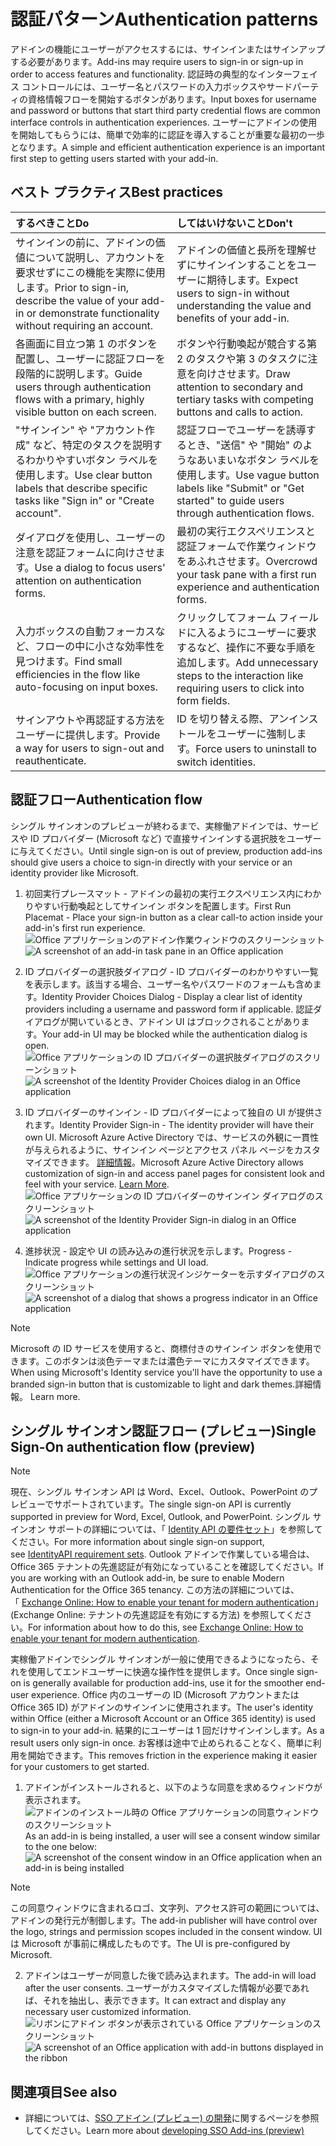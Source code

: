 # <a name="authentication-patterns"></a><span data-ttu-id="54738-101">認証パターン</span><span class="sxs-lookup"><span data-stu-id="54738-101">Authentication patterns</span></span>

<span data-ttu-id="54738-102">アドインの機能にユーザーがアクセスするには、サインインまたはサインアップする必要があります。</span><span class="sxs-lookup"><span data-stu-id="54738-102">Add-ins may require users to sign-in or sign-up in order to access features and functionality.</span></span> <span data-ttu-id="54738-103">認証時の典型的なインターフェイス コントロールには、ユーザー名とパスワードの入力ボックスやサードパーティの資格情報フローを開始するボタンがあります。</span><span class="sxs-lookup"><span data-stu-id="54738-103">Input boxes for username and password or buttons that start third party credential flows are common interface controls in authentication experiences.</span></span> <span data-ttu-id="54738-104">ユーザーにアドインの使用を開始してもらうには、簡単で効率的に認証を導入することが重要な最初の一歩となります。</span><span class="sxs-lookup"><span data-stu-id="54738-104">A simple and efficient authentication experience is an important first step to getting users started with your add-in.</span></span>

## <a name="best-practices"></a><span data-ttu-id="54738-105">ベスト プラクティス</span><span class="sxs-lookup"><span data-stu-id="54738-105">Best practices</span></span>

|<span data-ttu-id="54738-106">するべきこと</span><span class="sxs-lookup"><span data-stu-id="54738-106">Do</span></span>|<span data-ttu-id="54738-107">してはいけないこと</span><span class="sxs-lookup"><span data-stu-id="54738-107">Don't</span></span>|
|:----|:----|
|<span data-ttu-id="54738-108">サインインの前に、アドインの価値について説明し、アカウントを要求せずにこの機能を実際に使用します。</span><span class="sxs-lookup"><span data-stu-id="54738-108">Prior to sign-in, describe the value of your add-in or demonstrate functionality without requiring an account.</span></span> |<span data-ttu-id="54738-109">アドインの価値と長所を理解せずにサインインすることをユーザーに期待します。</span><span class="sxs-lookup"><span data-stu-id="54738-109">Expect users to sign-in without understanding the value and benefits of your add-in.</span></span>|
|<span data-ttu-id="54738-110">各画面に目立つ第 1 のボタンを配置し、ユーザーに認証フローを段階的に説明します。</span><span class="sxs-lookup"><span data-stu-id="54738-110">Guide users through authentication flows with a primary, highly visible button on each screen.</span></span> |<span data-ttu-id="54738-111">ボタンや行動喚起が競合する第 2 のタスクや第 3 のタスクに注意を向けさせます。</span><span class="sxs-lookup"><span data-stu-id="54738-111">Draw attention to secondary and tertiary tasks with competing buttons and calls to action.</span></span>|
|<span data-ttu-id="54738-112">"サインイン" や "アカウント作成" など、特定のタスクを説明するわかりやすいボタン ラベルを使用します。</span><span class="sxs-lookup"><span data-stu-id="54738-112">Use clear button labels that describe specific tasks like "Sign in" or "Create account".</span></span>   |<span data-ttu-id="54738-113">認証フローでユーザーを誘導するとき、"送信" や "開始" のようなあいまいなボタン ラベルを使用します。</span><span class="sxs-lookup"><span data-stu-id="54738-113">Use vague button labels like "Submit" or "Get started" to guide users through authentication flows.</span></span>|
|<span data-ttu-id="54738-114">ダイアログを使用し、ユーザーの注意を認証フォームに向けさせます。</span><span class="sxs-lookup"><span data-stu-id="54738-114">Use a dialog to focus users' attention on authentication forms.</span></span>    |<span data-ttu-id="54738-115">最初の実行エクスペリエンスと認証フォームで作業ウィンドウをあふれさせます。</span><span class="sxs-lookup"><span data-stu-id="54738-115">Overcrowd your task pane with a first run experience and authentication forms.</span></span>|
|<span data-ttu-id="54738-116">入力ボックスの自動フォーカスなど、フローの中に小さな効率性を見つけます。</span><span class="sxs-lookup"><span data-stu-id="54738-116">Find small efficiencies in the flow like auto-focusing on input boxes.</span></span> |<span data-ttu-id="54738-117">クリックしてフォーム フィールドに入るようにユーザーに要求するなど、操作に不要な手順を追加します。</span><span class="sxs-lookup"><span data-stu-id="54738-117">Add unnecessary steps to the interaction like requiring users to click into form fields.</span></span>|
|<span data-ttu-id="54738-118">サインアウトや再認証する方法をユーザーに提供します。</span><span class="sxs-lookup"><span data-stu-id="54738-118">Provide a way for users to sign-out and reauthenticate.</span></span>    |<span data-ttu-id="54738-119">ID を切り替える際、アンインストールをユーザーに強制します。</span><span class="sxs-lookup"><span data-stu-id="54738-119">Force users to uninstall to switch identities.</span></span>|

## <a name="authentication-flow"></a><span data-ttu-id="54738-120">認証フロー</span><span class="sxs-lookup"><span data-stu-id="54738-120">Authentication flow</span></span>
<span data-ttu-id="54738-121">シングル サインオンのプレビューが終わるまで、実稼働アドインでは、サービスや ID プロバイダー (Microsoft など) で直接サインインする選択肢をユーザーに与えてください。</span><span class="sxs-lookup"><span data-stu-id="54738-121">Until single sign-on is out of preview, production add-ins should give users a choice to sign-in directly with your service or an identity provider like Microsoft.</span></span>

1. <span data-ttu-id="54738-122">初回実行プレースマット - アドインの最初の実行エクスペリエンス内にわかりやすい行動喚起としてサインイン ボタンを配置します。</span><span class="sxs-lookup"><span data-stu-id="54738-122">First Run Placemat - Place your sign-in button as a clear call-to action inside your add-in's first run experience.</span></span>
<span data-ttu-id="54738-123">![Office アプリケーションのアドイン作業ウィンドウのスクリーンショット](../images/add-in-fre-value-placemat.png)</span><span class="sxs-lookup"><span data-stu-id="54738-123">![A screenshot of an add-in task pane in an Office application](../images/add-in-fre-value-placemat.png)</span></span>

2. <span data-ttu-id="54738-124">ID プロバイダーの選択肢ダイアログ - ID プロバイダーのわかりやすい一覧を表示します。該当する場合、ユーザー名やパスワードのフォームも含めます。</span><span class="sxs-lookup"><span data-stu-id="54738-124">Identity Provider Choices Dialog - Display a clear list of identity providers including a username and password form if applicable.</span></span> <span data-ttu-id="54738-125">認証ダイアログが開いているとき、アドイン UI はブロックされることがあります。</span><span class="sxs-lookup"><span data-stu-id="54738-125">Your add-in UI may be blocked while the authentication dialog is open.</span></span>
<span data-ttu-id="54738-126">![Office アプリケーションの ID プロバイダーの選択肢ダイアログのスクリーンショット](../images/add-in-auth-choices-dialog.png)</span><span class="sxs-lookup"><span data-stu-id="54738-126">![A screenshot of the Identity Provider Choices dialog in an Office application](../images/add-in-auth-choices-dialog.png)</span></span>



3. <span data-ttu-id="54738-127">ID プロバイダーのサインイン - ID プロバイダーによって独自の UI が提供されます。</span><span class="sxs-lookup"><span data-stu-id="54738-127">Identity Provider Sign-in - The identity provider will have their own UI.</span></span> <span data-ttu-id="54738-128">Microsoft Azure Active Directory では、サービスの外観に一貫性が与えられるように、サインイン ページとアクセス パネル ページをカスタマイズできます。 [詳細情報](https://docs.microsoft.com/azure/active-directory/fundamentals/customize-branding)。</span><span class="sxs-lookup"><span data-stu-id="54738-128">Microsoft Azure Active Directory allows customization of sign-in and access panel pages for consistent look and feel with your service. [Learn More](https://docs.microsoft.com/azure/active-directory/fundamentals/customize-branding).</span></span>
<span data-ttu-id="54738-129">![Office アプリケーションの ID プロバイダーのサインイン ダイアログのスクリーンショット](../images/add-in-auth-identity-sign-in.png)</span><span class="sxs-lookup"><span data-stu-id="54738-129">![A screenshot of the Identity Provider Sign-in dialog in an Office application](../images/add-in-auth-identity-sign-in.png)</span></span>

4. <span data-ttu-id="54738-130">進捗状況 - 設定や UI の読み込みの進行状況を示します。</span><span class="sxs-lookup"><span data-stu-id="54738-130">Progress - Indicate progress while settings and UI load.</span></span>
<span data-ttu-id="54738-131">![Office アプリケーションの進行状況インジケーターを示すダイアログのスクリーンショット](../images/add-in-auth-modal-interstitial.png)</span><span class="sxs-lookup"><span data-stu-id="54738-131">![A screenshot of a dialog that shows a progress indicator in an Office application](../images/add-in-auth-modal-interstitial.png)</span></span>

> [!NOTE] 
> <span data-ttu-id="54738-132">Microsoft の ID サービスを使用すると、商標付きのサインイン ボタンを使用できます。このボタンは淡色テーマまたは濃色テーマにカスタマイズできます。</span><span class="sxs-lookup"><span data-stu-id="54738-132">When using Microsoft's Identity service you'll have the opportunity to use a branded sign-in button that is customizable to light and dark themes.</span></span><span data-ttu-id="54738-133">詳細情報。</span><span class="sxs-lookup"><span data-stu-id="54738-133"> Learn more.</span></span>

## <a name="single-sign-on-authentication-flow-preview"></a><span data-ttu-id="54738-134">シングル サインオン認証フロー (プレビュー)</span><span class="sxs-lookup"><span data-stu-id="54738-134">Single Sign-On authentication flow (preview)</span></span>

> [!NOTE]
> <span data-ttu-id="54738-135">現在、シングル サインオン API は Word、Excel、Outlook、PowerPoint のプレビューでサポートされています。</span><span class="sxs-lookup"><span data-stu-id="54738-135">The single sign-on API is currently supported in preview for Word, Excel, Outlook, and PowerPoint.</span></span> <span data-ttu-id="54738-136">シングル サインオン サポートの詳細については、「 [Identity API の要件セット](https://docs.microsoft.com/office/dev/add-ins/reference/requirement-sets/identity-api-requirement-sets?view=office-js)」を参照してください。</span><span class="sxs-lookup"><span data-stu-id="54738-136">For more information about single sign-on support, see [IdentityAPI requirement sets](https://docs.microsoft.com/office/dev/add-ins/reference/requirement-sets/identity-api-requirement-sets?view=office-js).</span></span> <span data-ttu-id="54738-137">Outlook アドインで作業している場合は、Office 365 テナントの先進認証が有効になっていることを確認してください。</span><span class="sxs-lookup"><span data-stu-id="54738-137">If you are working with an Outlook add-in, be sure to enable Modern Authentication for the Office 365 tenancy.</span></span> <span data-ttu-id="54738-138">この方法の詳細については、「 [Exchange Online: How to enable your tenant for modern authentication](https://social.technet.microsoft.com/wiki/contents/articles/32711.exchange-online-how-to-enable-your-tenant-for-modern-authentication.aspx)」 (Exchange Online: テナントの先進認証を有効にする方法) を参照してください。</span><span class="sxs-lookup"><span data-stu-id="54738-138">For information about how to do this, see [Exchange Online: How to enable your tenant for modern authentication](https://social.technet.microsoft.com/wiki/contents/articles/32711.exchange-online-how-to-enable-your-tenant-for-modern-authentication.aspx).</span></span>

<span data-ttu-id="54738-139">実稼働アドインでシングル サインオンが一般に使用できるようになったら、それを使用してエンドユーザーに快適な操作性を提供します。</span><span class="sxs-lookup"><span data-stu-id="54738-139">Once single sign-on is generally available for production add-ins, use it for the smoother end-user experience.</span></span> <span data-ttu-id="54738-140">Office 内のユーザーの ID (Microsoft アカウントまたは Office 365 ID) がアドインのサインインに使用されます。</span><span class="sxs-lookup"><span data-stu-id="54738-140">The user's identity within Office (either a Microsoft Account or an Office 365 identity) is used to sign-in to your add-in.</span></span> <span data-ttu-id="54738-141">結果的にユーザーは 1 回だけサインインします。</span><span class="sxs-lookup"><span data-stu-id="54738-141">As a result users only sign-in once.</span></span> <span data-ttu-id="54738-142">お客様は途中で止められることなく、簡単に利用を開始できます。</span><span class="sxs-lookup"><span data-stu-id="54738-142">This removes friction in the experience making it easier for your customers to get started.</span></span>

1. <span data-ttu-id="54738-143">アドインがインストールされると、以下のような同意を求めるウィンドウが表示されます。![アドインのインストール時の Office アプリケーションの同意ウィンドウのスクリーンショット](../images/add-in-auth-SSO-consent-dialog.png)</span><span class="sxs-lookup"><span data-stu-id="54738-143">As an add-in is being installed, a user will see a consent window similar to the one below: ![A screenshot of the consent window in an Office application when an add-in is being installed](../images/add-in-auth-SSO-consent-dialog.png)</span></span>
> [!NOTE]
> <span data-ttu-id="54738-144">この同意ウィンドウに含まれるロゴ、文字列、アクセス許可の範囲については、アドインの発行元が制御します。</span><span class="sxs-lookup"><span data-stu-id="54738-144">The add-in publisher will have control over the logo, strings and permission scopes included in the consent window.</span></span> <span data-ttu-id="54738-145">UI は Microsoft が事前に構成したものです。</span><span class="sxs-lookup"><span data-stu-id="54738-145">The UI is pre-configured by Microsoft.</span></span>

2. <span data-ttu-id="54738-146">アドインはユーザーが同意した後で読み込まれます。</span><span class="sxs-lookup"><span data-stu-id="54738-146">The add-in will load after the user consents.</span></span> <span data-ttu-id="54738-147">ユーザーがカスタマイズした情報が必要であれば、それを抽出し、表示できます。</span><span class="sxs-lookup"><span data-stu-id="54738-147">It can extract and display any necessary user customized information.</span></span>
<span data-ttu-id="54738-148">![リボンにアドイン ボタンが表示されている Office アプリケーションのスクリーンショット](../images/add-in-ribbon.png)</span><span class="sxs-lookup"><span data-stu-id="54738-148">![A screenshot of an Office application with add-in buttons displayed in the ribbon](../images/add-in-ribbon.png)</span></span>

## <a name="see-also"></a><span data-ttu-id="54738-149">関連項目</span><span class="sxs-lookup"><span data-stu-id="54738-149">See also</span></span>
- <span data-ttu-id="54738-150">詳細については、[SSO アドイン (プレビュー) の開発](https://docs.microsoft.com/office/dev/add-ins/develop/sso-in-office-add-ins)に関するページを参照してください。</span><span class="sxs-lookup"><span data-stu-id="54738-150">Learn more about [developing SSO Add-ins (preview)](https://docs.microsoft.com/office/dev/add-ins/develop/sso-in-office-add-ins)</span></span>